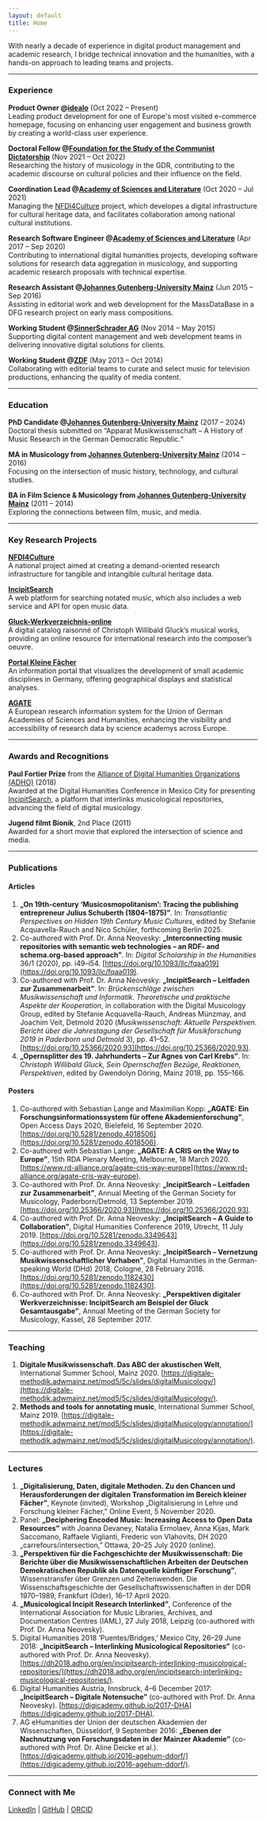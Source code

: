 ```yaml
---
layout: default
title: Home
---
```


With nearly a decade of experience in digital product management and academic research, I bridge technical innovation and the humanities, with a hands-on approach to leading teams and projects.

---

### Experience

**Product Owner @[idealo](https://www.idealo.de)** (Oct 2022 – Present)  
Leading product development for one of Europe's most visited e-commerce homepage, focusing on enhancing user engagement and business growth by creating a world-class user experience.

**Doctoral Fellow @[Foundation for the Study of the Communist Dictatorship](https://www.bundesstiftung-aufarbeitung.de)** (Nov 2021 – Oct 2022)  
Researching the history of musicology in the GDR, contributing to the academic discourse on cultural policies and their influence on the field.

**Coordination Lead @[Academy of Sciences and Literature](https://www.adwmainz.de)** (Oct 2020 – Jul 2021)  
Managing the [NFDI4Culture](https://nfdi4culture.de/) project, which developes a digital infrastructure for cultural heritage data, and facilitates collaboration among national cultural institutions.

**Research Software Engineer @[Academy of Sciences and Literature](https://www.adwmainz.de)** (Apr 2017 – Sep 2020)  
Contributing to international digital humanities projects, developing software solutions for research data aggregation in musicology, and supporting academic research proposals with technical expertise.

**Research Assistant @[Johannes Gutenberg-University Mainz](https://www.uni-mainz.de)** (Jun 2015 – Sep 2016)  
Assisting in editorial work and web development for the MassDataBase in a DFG research project on early mass compositions.

**Working Student @[SinnerSchrader AG](https://www.sinnerschrader.com)** (Nov 2014 – May 2015)  
Supporting digital content management and web development teams in delivering innovative digital solutions for clients.

**Working Student @[ZDF](https://www.zdf.de)** (May 2013 – Oct 2014)  
Collaborating with editorial teams to curate and select music for television productions, enhancing the quality of media content.

---

### Education

**PhD Candidate @[Johannes Gutenberg-University Mainz](https://www.uni-mainz.de)** (2017 – 2024)  
Doctoral thesis submitted on “Apparat Musikwissenschaft – A History of Music Research in the German Democratic Republic.“

**MA in Musicology from [Johannes Gutenberg-University Mainz](https://www.uni-mainz.de)** (2014 – 2016)  
Focusing on the intersection of music history, technology, and cultural studies.

**BA in Film Science & Musicology from [Johannes Gutenberg-University Mainz](https://www.uni-mainz.de)** (2011 – 2014)  
Exploring the connections between film, music, and media.

---

### Key Research Projects

**[NFDI4Culture](https://nfdi4culture.de)**  
A national project aimed at creating a demand-oriented research infrastructure for tangible and intangible cultural heritage data.

**[IncipitSearch](https://incipitsearch.adwmainz.net)**  
A web platform for searching notated music, which also includes a web service and API for open music data.

**[Gluck-Werkverzeichnis-online](https://www.gluck-gesamtausgabe.de)**  
A digital catalog raisonné of Christoph Willibald Gluck’s musical works, providing an online resource for international research into the composer’s oeuvre.

**[Portal Kleine Fächer](https://www.kleinefaecher.de)**  
An information portal that visualizes the development of small academic disciplines in Germany, offering geographical displays and statistical analyses.

**[AGATE](https://agate.academy)**  
A European research information system for the Union of German Academies of Sciences and Humanities, enhancing the visibility and accessibility of research data by science academys across Europe.

---

### Awards and Recognitions

**Paul Fortier Prize** from the [Alliance of Digital Humanities Organizations (ADHO)](https://www.adho.org) (2018)  
Awarded at the Digital Humanities Conference in Mexico City for presenting [IncipitSearch](https://dh2018.adho.org/en/incipitsearch-interlinking-musicological-repositories/), a platform that interlinks musicological repositories, advancing the field of digital musicology.

**Jugend filmt Bionik**, 2nd Place (2011)  
Awarded for a short movie that explored the intersection of science and media.

---

### Publications

#### Articles

1. **„On 19th-century ‘Musicosmopolitanism’: Tracing the publishing entrepreneur Julius Schuberth (1804–1875)”**. In: *Transatlantic Perspectives on Hidden 19th Century Music Cultures*, edited by Stefanie Acquavella-Rauch and Nico Schüler, forthcoming Berlin 2025.
2. Co-authored with Prof. Dr. Anna Neovesky: **„Interconnecting music repositories with semantic web technologies – an RDF- and schema.org-based approach”**. In: *Digital Scholarship in the Humanities* 36/1 (2020), pp. i49–i54. [https://doi.org/10.1093/llc/fqaa019](https://doi.org/10.1093/llc/fqaa019).
3. Co-authored with Prof. Dr. Anna Neovesky: **„IncipitSearch – Leitfaden zur Zusammenarbeit”**. In: *Brückenschläge zwischen Musikwissenschaft und Informatik. Theoretische und praktische Aspekte der Kooperation*, in collaboration with the Digital Musicology Group, edited by Stefanie Acquavella-Rauch, Andreas Münzmay, and Joachim Veit, Detmold 2020 (*Musikwissenschaft: Aktuelle Perspektiven. Bericht über die Jahrestagung der Gesellschaft für Musikforschung 2019 in Paderborn und Detmold* 3), pp. 41–52. [https://doi.org/10.25366/2020.93](https://doi.org/10.25366/2020.93).
4. **„Opernsplitter des 19. Jahrhunderts – Zur Agnes von Carl Krebs”**. In: *Christoph Willibald Gluck, Sein Opernschaffen Bezüge, Reaktionen, Perspektiven*, edited by Gwendolyn Döring, Mainz 2018, pp. 155–166.

#### Posters

1. Co-authored with Sebastian Lange and Maximilian Kopp: **„AGATE: Ein Forschungsinformationssystem für offene Akademienforschung”**, Open Access Days 2020, Bielefeld, 16 September 2020. [https://doi.org/10.5281/zenodo.4018506](https://doi.org/10.5281/zenodo.4018506).
2. Co-authored with Sebastian Lange: **„AGATE: A CRIS on the Way to Europe”**, 15th RDA Plenary Meeting, Melbourne, 18 March 2020. [https://www.rd-alliance.org/agate-cris-way-europe](https://www.rd-alliance.org/agate-cris-way-europe).
3. Co-authored with Prof. Dr. Anna Neovesky: **„IncipitSearch – Leitfaden zur Zusammenarbeit”**, Annual Meeting of the German Society for Musicology, Paderborn/Detmold, 13 September 2019. [https://doi.org/10.25366/2020.93](https://doi.org/10.25366/2020.93).
4. Co-authored with Prof. Dr. Anna Neovesky: **„IncipitSearch – A Guide to Collaboration”**, Digital Humanities Conference 2019, Utrecht, 11 July 2019. [https://doi.org/10.5281/zenodo.3349643](https://doi.org/10.5281/zenodo.3349643).
5. Co-authored with Prof. Dr. Anna Neovesky: **„IncipitSearch – Vernetzung Musikwissenschaftlicher Vorhaben”**, Digital Humanities in the German-speaking World (DHd) 2018, Cologne, 28 February 2018. [https://doi.org/10.5281/zenodo.1182430](https://doi.org/10.5281/zenodo.1182430).
6. Co-authored with Prof. Dr. Anna Neovesky: **„Perspektiven digitaler Werkverzeichnisse: IncipitSearch am Beispiel der Gluck Gesamtausgabe”**, Annual Meeting of the German Society for Musicology, Kassel, 28 September 2017.

---

### Teaching

1. **Digitale Musikwissenschaft. Das ABC der akustischen Welt**, International Summer School, Mainz 2020. [https://digitale-methodik.adwmainz.net/mod5/5c/slides/digitalMusicology/](https://digitale-methodik.adwmainz.net/mod5/5c/slides/digitalMusicology/).
2. **Methods and tools for annotating music**, International Summer School, Mainz 2019. [https://digitale-methodik.adwmainz.net/mod5/5c/slides/digitalMusicology/annotation/](https://digitale-methodik.adwmainz.net/mod5/5c/slides/digitalMusicology/annotation/).

---

### Lectures

1. **„Digitalisierung, Daten, digitale Methoden. Zu den Chancen und Herausforderungen der digitalen Transformation im Bereich kleiner Fächer”**, Keynote (invited), Workshop „Digitalisierung in Lehre und Forschung kleiner Fächer,” Online Event, 5 November 2020.
2. Panel: **„Deciphering Encoded Music: Increasing Access to Open Data Resources”** with Joanna Devaney, Natalia Ermolaev, Anna Kijas, Mark Saccomano, Raffaele Viglianti, Frederic von Vlahovits, DH 2020 „carrefours/intersection,” Ottawa, 20–25 July 2020 (online).
3. **„Perspektiven für die Fachgeschichte der Musikwissenschaft: Die Berichte über die Musikwissenschaftlichen Arbeiten der Deutschen Demokratischen Republik als Datenquelle künftiger Forschung”**, Wissenstransfer über Grenzen und Zeitenwenden. Die Wissenschaftsgeschichte der Gesellschaftswissenschaften in der DDR 1970–1989, Frankfurt (Oder), 16–17 April 2020.
4. **„Musicological Incipit Research Interlinked”**, Conference of the International Association for Music Libraries, Archives, and Documentation Centres (IAML), 27 July 2018, Leipzig (co-authored with Prof. Dr. Anna Neovesky).
5. Digital Humanities 2018 ‘Puentes/Bridges,’ Mexico City, 26–29 June 2018: **„IncipitSearch – Interlinking Musicological Repositories”** (co-authored with Prof. Dr. Anna Neovesky). [https://dh2018.adho.org/en/incipitsearch-interlinking-musicological-repositories/](https://dh2018.adho.org/en/incipitsearch-interlinking-musicological-repositories/).
6. Digital Humanities Austria, Innsbruck, 4–6 December 2017: **„IncipitSearch – Digitale Notensuche”** (co-authored with Prof. Dr. Anna Neovesky). [https://digicademy.github.io/2017-DHA](https://digicademy.github.io/2017-DHA).
7. AG eHumanities der Union der deutschen Akademien der Wissenschaften, Düsseldorf, 9 September 2016: **„Ebenen der Nachnutzung von Forschungsdaten in der Mainzer Akademie”** (co-authored with Prof. Dr. Aline Deicke et al.). [https://digicademy.github.io/2016-agehum-ddorf/](https://digicademy.github.io/2016-agehum-ddorf/).

---

### Connect with Me

[LinkedIn](https://www.linkedin.com/in/vonvlaho/) \| [GitHub](https://github.com/vonvlaho) \| [ORCID](https://orcid.org/0000-0002-8111-6405)
